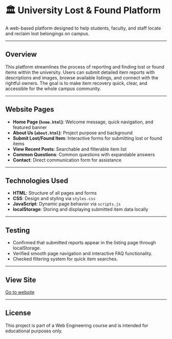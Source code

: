 # 🏛️ University Lost & Found Platform

A web-based platform designed to help students, faculty, and staff locate and reclaim lost belongings on campus.

---

## Overview

This platform streamlines the process of reporting and finding lost or found items within the university. Users can submit detailed item reports with descriptions and images, browse available listings, and connect with the rightful owners. The goal is to make item recovery quick, clear, and accessible for the whole campus community.

---

## Website Pages

- **Home Page (`home.html`)**: Welcome message, quick navigation, and featured banner  
- **About Us (`about.html`)**: Project purpose and background
- **Submit Lost/Found Item**: Interactive forms for submitting lost or found items  
- **View Recent Posts**: Searchable and filterable item list  
- **Common Questions**: Common questions with expandable answers
- **Contact**: Direct communication form for assistance

---

## Technologies Used

- **HTML**: Structure of all pages and forms 
- **CSS**: Design and styling via `styles.css`  
- **JavaScript**: Dynamic page behavior via `scripts.js`
- **localStorage**: Storing and displaying submitted item data locally


---

## Testing

- Confirmed that submitted reports appear in the listing page through localStorage.
- Verified smooth page navigation and interactive FAQ functionality.
- Checked filtering system for quick item searches.

---

## View Site 

[Go to website](--)


---

## License

This project is part of a Web Engineering course and is intended for educational purposes only.
